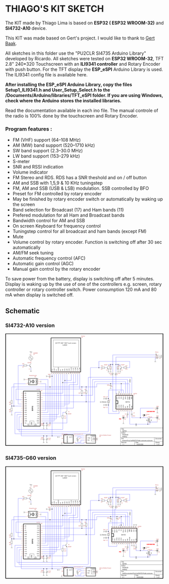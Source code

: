 
# THIAGO'S KIT SKETCH

The KIT made by Thiago Lima is based on __ESP32 ( ESP32 WROOM-32)__ and __SI4732-A10__ device. 

This KIT was made based on Gert's project. I would like to thank to [Gert Baak](https://github.com/pe0mgb/SI4735-Radio-ESP32-Touchscreen-Arduino?fbclid=IwAR3TQd2j4HxAFvpcGkbXiPuDly8m2OnGclTDiqthnkbqqe2fN1McP2m3WSI).


All sketches in this folder use the "PU2CLR SI4735 Arduino Library" developed by Ricardo.
All sketches were tested on __ESP32 WROOM-32__, TFT 2.8" 240*320 Touchscreen with an __ILI9341 controller__ and Rotary Encoder with push button. For the TFT display the __ESP_eSPI__ Arduino Library is used. The ILI9341 config file is available here.

__After installing the ESP_eSPI Arduino Library, copy the files Setup1_ILI9341.h and User_Setup_Select.h to the /Documents/Arduino/libraries/TFT_eSPI folder. If you are using Windows, check where the Arduino stores the installed libraries.__ 

Read the documentation available in each ino file. The manual controle of the radio is 100% done by the touchscreen and Rotary Encoder.


### Program features :

* FM (VHF) support (64–108 MHz)
* AM (MW) band support (520–1710 kHz)
* SW band support (2.3–30.0 MHz)
* LW band support (153–279 kHz)
* S-meter
* SNR and RSSI indication
* Volume indicator
* FM Stereo and RDS. RDS has a SNR theshold and on / off button
* AM and SSB with 1,5,9 & 10 KHz tuningstep
* FM, AM and SSB (USB & LSB) modulation. SSB controlled by BFO
* Preset for FM controlled by rotary encoder 
* May be finished by rotary encoder switch or automatically by waking up the screen 
* Band selection for Broadcast (17) and Ham bands (11)
* Prefered modulation for all Ham and Broadcast bands
* Bandwidth control for AM and SSB
* On screen Keyboard for frequency control
* Tuningstep control for all broadcast and ham bands (except FM) 
* Mute
* Volume control by rotary encoder. Function is switching off after 30 sec automatically
* AM/FM seek tuning
* Automatic frequency control (AFC)
* Automatic gain control (AGC)
* Manual gain control by the rotary encoder
 
To save power from the battery, display is switching off after 5 minutes. 
Display is waking up by the use of one of the controllers e.g. screen, rotary controller or rotary controller switch.  Power consumption 120 mA and 80 mA when display is switched off.


## Schematic 

### SI4732-A10 version 

![SI4732-A10 version](./SI4732_Radio_schematics.png)


### SI4735-G60 version


![SI4732-A10 version](./SI4735_Radio_schematics.png)




